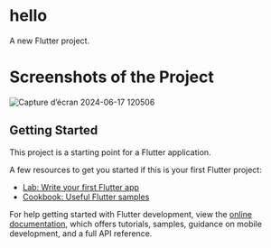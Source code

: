 # hello

A new Flutter project.

# Screenshots of the Project

![Capture d’écran 2024-06-17 120506](https://github.com/raedzayoud/First-Project-Flutter/assets/124729087/33213ca5-241d-4ae3-9966-ad5337c18426)



## Getting Started

This project is a starting point for a Flutter application.

A few resources to get you started if this is your first Flutter project:

- [Lab: Write your first Flutter app](https://docs.flutter.dev/get-started/codelab)
- [Cookbook: Useful Flutter samples](https://docs.flutter.dev/cookbook)

For help getting started with Flutter development, view the
[online documentation](https://docs.flutter.dev/), which offers tutorials,
samples, guidance on mobile development, and a full API reference.
